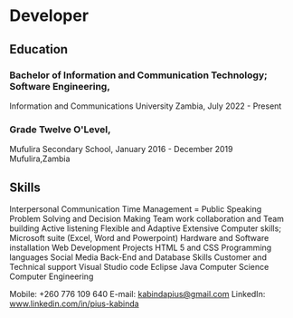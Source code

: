 # Developer

## Education
### Bachelor of Information and Communication Technology; Software Engineering,
Information and Communications University Zambia, July 2022 - Present

### Grade Twelve O'Level,
Mufulira Secondary School, January 2016 - December 2019
Mufulira,Zambia


## Skills
Interpersonal Communication 
Time Management =
Public Speaking 
Problem Solving and Decision Making
Team work collaboration and Team building
Active listening 
Flexible and Adaptive
Extensive Computer skills; Microsoft suite (Excel, Word and Powerpoint)
Hardware and Software installation 
Web Development Projects
HTML 5 and CSS
Programming languages
Social Media
Back-End and Database Skills
Customer and Technical support 
Visual Studio code
Eclipse
Java
Computer Science
Computer Engineering 

Mobile: +260 776 109 640
E-mail: kabindapius@gmail.com
LinkedIn: www.linkedin.com/in/pius-kabinda

